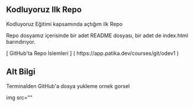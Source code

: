 

<!DOCTYPE html>
<html lang="en">
<head>
   
 <h2> Kodluyoruz Ilk Repo </h2>
<p>Kodluyoruz Eğitimi kapsamında açtığım ilk Repo </p>
   <p>Repo dosyamız içerisinde bir adet README dosyası, bir adet de index.html barındırıyor.</p>
[ GitHub'ta Repo Islemleri ] ( https://app.patika.dev/courses/git/odev1 )

   <h2>Alt Bilgi</h2> 
   
  <p>Terminalden GitHub'a dosya yukleme ornek gorsel </p>
   img src=""
</head> 
<body>
    
</body>
</html>
